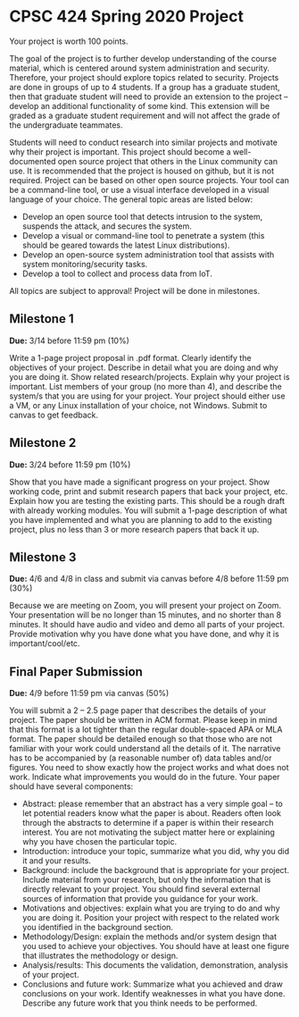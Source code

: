 # CPSC 424 Spring 2020 Project

Your project is worth 100 points.

The goal of the project is to further develop understanding of the course
material, which is centered around system administration and security.
Therefore, your project should explore topics related to security. Projects are
done in groups of up to 4 students. If a group has a graduate student, then that
graduate student will need to provide an extension to the project – develop an
additional functionality of some kind. This extension will be graded as a
graduate student requirement and will not affect the grade of the undergraduate
teammates.

Students will need to conduct research into similar projects and motivate why
their project is important. This project should become a well-documented open
source project that others in the Linux community can use. It is recommended
that the project is housed on github, but it is not required. Project can be
based on other open source projects. Your tool can be a command-line tool, or
use a visual interface developed in a visual language of your choice. The
general topic areas are listed below:

- Develop an open source tool that detects intrusion to the system, suspends the
  attack, and secures the system.
- Develop a visual or command-line tool to penetrate a system (this should be
  geared towards the latest Linux distributions).
- Develop an open-source system administration tool that assists with system
  monitoring/security tasks.
- Develop a tool to collect and process data from IoT.

All topics are subject to approval! Project will be done in milestones.

## Milestone 1

**Due:** 3/14 before 11:59 pm (10%)

Write a 1-page project proposal in .pdf format. Clearly identify the objectives
of your project. Describe in detail what you are doing and why you are doing it.
Show related research/projects. Explain why your project is important. List
members of your group (no more than 4), and describe the system/s that you are
using for your project. Your project should either use a VM, or any Linux
installation of your choice, not Windows. Submit to canvas to get feedback.

## Milestone 2

**Due:** 3/24 before 11:59 pm (10%)

Show that you have made a significant progress on your project. Show working
code, print and submit research papers that back your project, etc. Explain how
you are testing the existing parts. This should be a rough draft with already
working modules. You will submit a 1-page description of what you have
implemented and what you are planning to add to the existing project, plus no
less than 3 or more research papers that back it up.

## Milestone 3

**Due:** 4/6 and 4/8 in class and submit via canvas before 4/8 before 11:59 pm
(30%)

Because we are meeting on Zoom, you will present your project on Zoom. Your
presentation will be no longer than 15 minutes, and no shorter than 8 minutes.
It should have audio and video and demo all parts of your project. Provide
motivation why you have done what you have done, and why it is
important/cool/etc.

## Final Paper Submission

**Due:** 4/9 before 11:59 pm via canvas (50%)

You will submit a 2 – 2.5 page paper that describes the details of your project.
The paper should be written in ACM format. Please keep in mind that this format
is a lot tighter than the regular double-spaced APA or MLA format. The paper
should be detailed enough so that those who are not familiar with your work
could understand all the details of it. The narrative has to be accompanied by
(a reasonable number of) data tables and/or figures. You need to show exactly
how the project works and what does not work. Indicate what improvements you
would do in the future. Your paper should have several components:

- Abstract: please remember that an abstract has a very simple goal – to let
  potential readers know what the paper is about. Readers often look through the
  abstracts to determine if a paper is within their research interest. You are
  not motivating the subject matter here or explaining why you have chosen the
  particular topic.
- Introduction: introduce your topic, summarize what you did, why you did it and
  your results.
- Background: include the background that is appropriate for your project.
  Include material from your research, but only the information that is directly
  relevant to your project. You should find several external sources of
  information that provide you guidance for your work.
- Motivations and objectives: explain what you are trying to do and why you are
  doing it. Position your project with respect to the related work you
  identified in the background section.
- Methodology/Design: explain the methods and/or system design that you used to
  achieve your objectives. You should have at least one figure that illustrates
  the methodology or design.
- Analysis/results: This documents the validation, demonstration, analysis of
  your project.
- Conclusions and future work: Summarize what you achieved and draw conclusions
  on your work. Identify weaknesses in what you have done. Describe any future
  work that you think needs to be performed.
